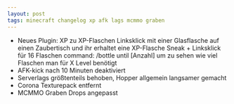 ```yaml
---
layout: post
tags: minecraft changelog xp afk lags mcmmo graben
---
```


- Neues Plugin: XP zu XP-Flaschen
      Linksklick mit einer Glasflasche auf einen Zaubertisch und ihr erhaltet eine XP-Flasche
      Sneak + Linksklick für 16 Flaschen
      command: /bottle until [Anzahl] um zu sehen wie viel Flaschen man für X Level benötigt
- AFK-kick nach 10 Minuten deaktiviert
- Serverlags größtenteils behoben, Hopper allgemein langsamer gemacht
- Corona Texturepack entfernt
- MCMMO Graben Drops angepasst

